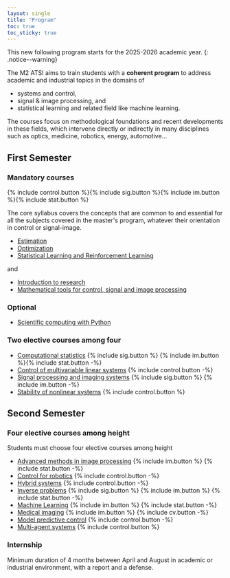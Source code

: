 ```yaml
---
layout: single
title: "Program"
toc: true
toc_sticky: true
---
```


This new following program starts for the 2025-2026 academic year.
{: .notice--warning}

The M2 ATSI aims to train students with a **coherent program** to address
academic and industrial topics in the domains of
- systems and control,
- signal & image processing, and
- statistical learning and related field like machine learning.

The courses focus on methodological foundations and recent developments in these
fields, which intervene directly or indirectly in many disciplines such as
optics, medicine, robotics, energy, automotive...



<!-- Curriculum also trains student to research work through dedicated teaching -->
<!-- initiatives (seminars, bibliographic work, project, etc.) and a strong -->
<!-- Involvement of the associated research laboratories. Part of the training may be -->
<!-- given in English. -->


<!-- - Detailed description of the courses are availble in [French](/Description-Formation-Master-EEEA-2023-2024-UE-Francais.pdf) or -->
<!-- [English](/Description-Formation-Master-EEEA-2023-2024-UE-Anglais-1.pdf). -->
<!-- - [The skills assessment procedures](/MCCs-2023-2024.pdf). -->
<!-- - [Regulation fo master degree](/academic-regulations-for-master-degree-2023-2024.pdf) at University Paris-Saclay. -->


## First Semester

### Mandatory courses

{% include control.button %}{% include sig.button %}{% include im.button %}{% include stat.button %}

The core syllabus covers the concepts that are common to and essential for all
the subjects covered in the master's program, whatever their orientation in
control or signal-image.

- [Estimation](/ue/estimation)
- [Optimization](/ue/optimisation)
- [Statistical Learning and Reinforcement Learning](/ue/stat-learning-rl)

and

- [Introduction to research](/ue/intro-research)
- [Mathematical tools for control, signal and image processing](/ue/math)

### Optional

- [Scientific computing with Python](/ue/scientific-python)

### Two elective courses among four

- [Computational statistics](/ue/comp-stat) {% include sig.button %} {% include im.button %}{% include stat.button -%}
- [Control of multivariable linear systems](/ue/control-of-multi-var) {% include control.button -%}
- [Signal processing and imaging systems](/ue/sig-proc-im-sys) {% include sig.button %} {% include im.button -%}
- [Stability of nonlinear systems](/ue/nl-sys) {% include control.button %}


## Second Semester

### Four elective courses among height

Students must choose four elective courses among height

- [Advanced methods in image processing](/ue/adv-im) {% include im.button %} {% include stat.button -%}
- [Control for robotics](/ue/control-robotics) {% include control.button -%}
- [Hybrid systems](/ue/hybrid-sys) {% include control.button -%}
- [Inverse problems](/ue/inv-problems) {% include sig.button %} {% include im.button %} {% include stat.button -%}
- [Machine Learning](/ue/machine-learning) {% include im.button %} {% include stat.button -%}
- [Medical imaging](/ue/medical-im) {% include im.button %} {% include cv.button -%}
- [Model predictive control](/ue/predictive-control) {% include control.button -%}
- [Multi-agent systems](/ue/multi-agent-sys) {% include control.button %}

### Internship

Minimum duration of 4 months between April and August in academic or industrial
environment, with a report and a defense.
